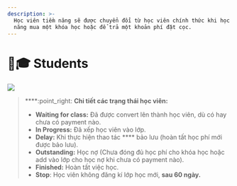 ```yaml
---
description: >-
  Học viên tiềm năng sẽ được chuyển đổi từ học viên chính thức khi học viên tiềm
  năng mua một khóa học hoặc để trả một khoản phí đặt cọc.
---
```


# 👨🎓 Students

![](../../.gitbook/assets/Edu\_ChamSocStudetns.png)

> ****:point\_right: **Chi tiết  các trạng thái học viên:**
>
> * **Waiting for class:** Đã được convert lên thành học viên, dù có hay chưa có payment nào.
> * **In Progress:**  Đã xếp học viên vào lớp.
> * **Delay:** Khi thực hiện thao tác **** bảo lưu (hoàn tất học phí mới được bảo lưu).
> * **Outstanding:** Học nợ (Chưa đóng đủ học phí cho khóa học hoặc add vào lớp cho học nợ khi chưa có payment nào).
> * **Finished:** Hoàn tất việc học.
> * **Stop**: Học viên không đăng kí lớp học mới, **sau 60 ngày.**
